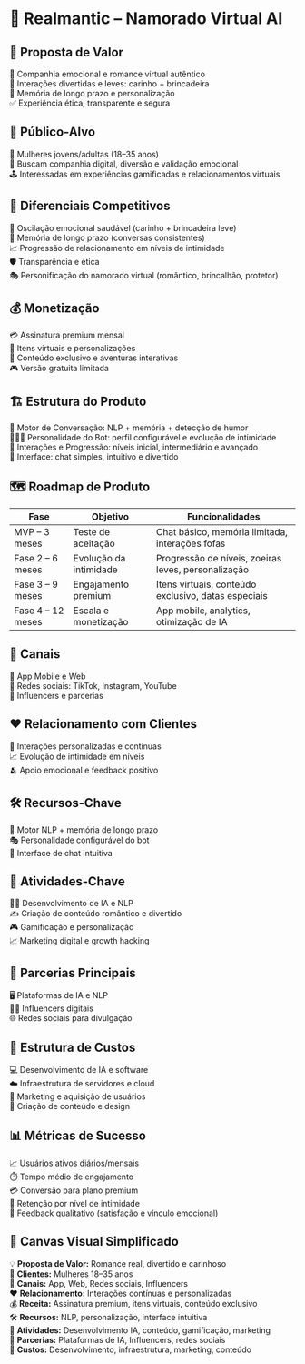 # 💖 Realmantic – Namorado Virtual AI

## 🌟 Proposta de Valor
🧩 Companhia emocional e romance virtual autêntico  
🎉 Interações divertidas e leves: carinho + brincadeira  
🧠 Memória de longo prazo e personalização  
✅ Experiência ética, transparente e segura  

## 👩 Público-Alvo
🎯 Mulheres jovens/adultas (18–35 anos)  
💬 Buscam companhia digital, diversão e validação emocional  
🕹️ Interessadas em experiências gamificadas e relacionamentos virtuais  

## 🚀 Diferenciais Competitivos
💌 Oscilação emocional saudável (carinho + brincadeira leve)  
📝 Memória de longo prazo (conversas consistentes)  
📈 Progressão de relacionamento em níveis de intimidade  
🛡️ Transparência e ética  
🎭 Personificação do namorado virtual (romântico, brincalhão, protetor)  

## 💰 Monetização
💳 Assinatura premium mensal  
🎁 Itens virtuais e personalizações  
📖 Conteúdo exclusivo e aventuras interativas  
🎮 Versão gratuita limitada  

## 🏗️ Estrutura do Produto
🤖 Motor de Conversação: NLP + memória + detecção de humor  
🧑‍🤝‍🧑 Personalidade do Bot: perfil configurável e evolução de intimidade  
🎢 Interações e Progressão: níveis inicial, intermediário e avançado  
📱 Interface: chat simples, intuitivo e divertido  

## 🗺️ Roadmap de Produto
| Fase | Objetivo | Funcionalidades |
|------|----------|----------------|
| MVP – 3 meses | Teste de aceitação | Chat básico, memória limitada, interações fofas |
| Fase 2 – 6 meses | Evolução da intimidade | Progressão de níveis, zoeiras leves, personalização |
| Fase 3 – 9 meses | Engajamento premium | Itens virtuais, conteúdo exclusivo, datas especiais |
| Fase 4 – 12 meses | Escala e monetização | App mobile, analytics, otimização de IA |

## 📡 Canais
📱 App Mobile e Web  
📲 Redes sociais: TikTok, Instagram, YouTube  
🤝 Influencers e parcerias  

## ❤️ Relacionamento com Clientes
💬 Interações personalizadas e contínuas  
📈 Evolução de intimidade em níveis  
🫂 Apoio emocional e feedback positivo  

## 🛠️ Recursos-Chave
🤖 Motor NLP + memória de longo prazo  
🎭 Personalidade configurável do bot  
📱 Interface de chat intuitiva  

## 🎯 Atividades-Chave
🧑‍💻 Desenvolvimento de IA e NLP  
✍️ Criação de conteúdo romântico e divertido  
🎮 Gamificação e personalização  
📈 Marketing digital e growth hacking  

## 🤝 Parcerias Principais
🖥️ Plataformas de IA e NLP  
👩‍🎤 Influencers digitais  
🌐 Redes sociais para divulgação  

## 💸 Estrutura de Custos
💻 Desenvolvimento de IA e software  
☁️ Infraestrutura de servidores e cloud  
📣 Marketing e aquisição de usuários  
🎨 Criação de conteúdo e design  

## 📊 Métricas de Sucesso
📈 Usuários ativos diários/mensais  
⏱️ Tempo médio de engajamento  
💳 Conversão para plano premium  
🔄 Retenção por nível de intimidade  
💬 Feedback qualitativo (satisfação e vínculo emocional)  

## 🔹 Canvas Visual Simplificado
💡 **Proposta de Valor:** Romance real, divertido e carinhoso  
👩 **Clientes:** Mulheres 18–35 anos  
📡 **Canais:** App, Web, Redes sociais, Influencers  
❤️ **Relacionamento:** Interações contínuas e personalizadas  
💰 **Receita:** Assinatura premium, itens virtuais, conteúdo exclusivo  
🛠️ **Recursos:** NLP, personalização, interface intuitiva  
🎯 **Atividades:** Desenvolvimento IA, conteúdo, gamificação, marketing  
🤝 **Parcerias:** Plataformas de IA, Influencers, redes sociais  
💸 **Custos:** Desenvolvimento, infraestrutura, marketing, conteúdo
